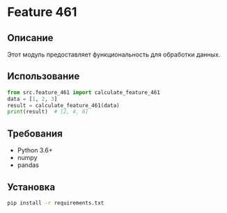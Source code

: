 # Feature 461
## Описание
Этот модуль предоставляет функциональность для обработки данных.
## Использование
```python
from src.feature_461 import calculate_feature_461
data = [1, 2, 3]
result = calculate_feature_461(data)
print(result)  # [2, 4, 6]
```
## Требования
- Python 3.6+
- numpy
- pandas
## Установка
```bash
pip install -r requirements.txt
```